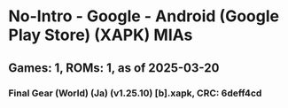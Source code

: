 # No-Intro - Google - Android (Google Play Store) (XAPK) MIAs
## Games: 1, ROMs: 1, as of 2025-03-20

### Final Gear (World) (Ja) (v1.25.10) [b].xapk, CRC: 6deff4cd
